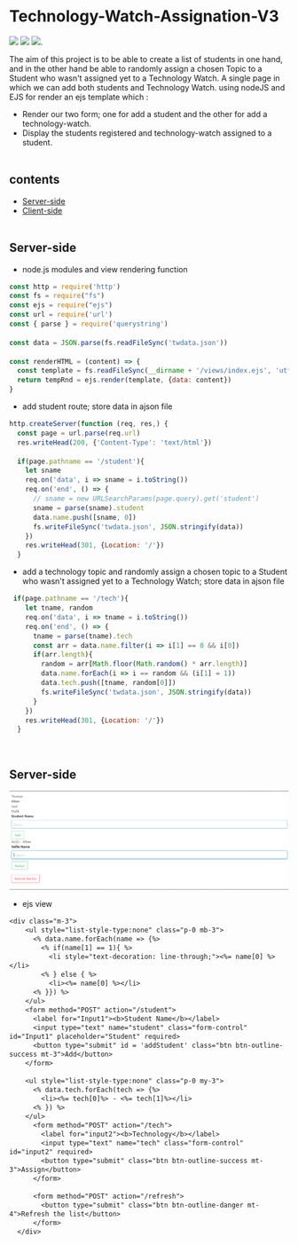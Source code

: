 # Technology-Watch-Assignation-V3

![](https://img.shields.io/badge/node.js-gray?logo=node.js)
![](https://img.shields.io/badge/ejs-gray?logo=ejs)
![](https://img.shields.io/badge/Bootstrap_vue-gray?logo=Bootstrap).


The aim of this project is to be able to create a list of students in one hand, and in the other hand be able to randomly assign a chosen Topic to a Student who wasn't assigned yet to a Technology Watch. A single page in which we can add both students and Technology Watch.
using nodeJS and EJS for render an ejs template which : 
- Render our two form; one for add a student and the other for add a technology-watch. 
- Display the students registered and technology-watch assigned to a student.
<br><br>

## contents
* [Server-side](#Server-side)
* [Client-side](#Client-side)
<br><br>

## Server-side
- node.js modules and view rendering function
```js
const http = require('http')
const fs = require("fs")
const ejs = require("ejs")
const url = require('url')
const { parse } = require('querystring')

const data = JSON.parse(fs.readFileSync('twdata.json'))

const renderHTML = (content) => {
  const template = fs.readFileSync(__dirname + '/views/index.ejs', 'utf8')
  return tempRnd = ejs.render(template, {data: content})
}
```
- add student route; store data in ajson file
```js
http.createServer(function (req, res,) {
  const page = url.parse(req.url)
  res.writeHead(200, {'Content-Type': 'text/html'})
  
  if(page.pathname == '/student'){
    let sname
    req.on('data', i => sname = i.toString())
    req.on('end', () => {
      // sname = new URLSearchParams(page.query).get('student')
      sname = parse(sname).student
      data.name.push([sname, 0])
      fs.writeFileSync('twdata.json', JSON.stringify(data))
    }) 
    res.writeHead(301, {Location: '/'})
  }
```
- add a technology topic and randomly assign a chosen topic to a Student who wasn't assigned yet to a Technology Watch; store data in ajson file
```js
 if(page.pathname == '/tech'){
    let tname, random
    req.on('data', i => tname = i.toString())
    req.on('end', () => {
      tname = parse(tname).tech
      const arr = data.name.filter(i => i[1] == 0 && i[0])
      if(arr.length){
        random = arr[Math.floor(Math.random() * arr.length)]
        data.name.forEach(i => i == random && (i[1] = 1))
        data.tech.push([tname, random[0]])
        fs.writeFileSync('twdata.json', JSON.stringify(data))
      }
    }) 
    res.writeHead(301, {Location: '/'})
  }
```
<br>

## Server-side
![Test Image](https://github.com/mowafag-omer/Technology-Watch-Assignation/blob/master/Capture.PNG)
- ejs view
```ejs
<div class="m-3">
    <ul style="list-style-type:none" class="p-0 mb-3">
      <% data.name.forEach(name => {%>
        <% if(name[1] == 1){ %>
          <li style="text-decoration: line-through;"><%= name[0] %></li>
        <% } else { %> 
          <li><%= name[0] %></li>
      <% }}) %> 
    </ul>
    <form method="POST" action="/student">
      <label for="Input1"><b>Student Name</b></label>
      <input type="text" name="student" class="form-control" id="Input1" placeholder="Student" required>
      <button type="submit" id = 'addStudent' class="btn btn-outline-success mt-3">Add</button>
    </form>

    <ul style="list-style-type:none" class="p-0 my-3">
      <% data.tech.forEach(tech => {%>
        <li><%= tech[0]%> - <%= tech[1]%></li>
      <% }) %> 
    </ul>
      <form method="POST" action="/tech">
        <label for="input2"><b>Technology</b></label>
        <input type="text" name="tech" class="form-control" id="input2" required>
        <button type="submit" class="btn btn-outline-success mt-3">Assign</button>
      </form>
      
      <form method="POST" action="/refresh">
        <button type="submit" class="btn btn-outline-danger mt-4">Refresh the list</button>
      </form>
  </div>
```
